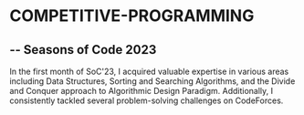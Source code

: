 # COMPETITIVE-PROGRAMMING
## -- Seasons of Code 2023

In the first month of SoC'23, I acquired valuable expertise in various areas including Data Structures, Sorting and Searching Algorithms, and the Divide and Conquer approach to Algorithmic Design Paradigm. Additionally, I consistently tackled several problem-solving challenges on CodeForces.
